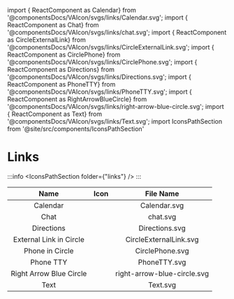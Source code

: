 import { ReactComponent as Calendar} from '@componentsDocs/VAIcon/svgs/links/Calendar.svg';
import { ReactComponent as Chat} from '@componentsDocs/VAIcon/svgs/links/chat.svg';
import { ReactComponent as CircleExternalLink} from '@componentsDocs/VAIcon/svgs/links/CircleExternalLink.svg';
import { ReactComponent as CirclePhone} from '@componentsDocs/VAIcon/svgs/links/CirclePhone.svg';
import { ReactComponent as Directions} from '@componentsDocs/VAIcon/svgs/links/Directions.svg';
import { ReactComponent as PhoneTTY} from '@componentsDocs/VAIcon/svgs/links/PhoneTTY.svg';
import { ReactComponent as RightArrowBlueCircle} from '@componentsDocs/VAIcon/svgs/links/right-arrow-blue-circle.svg';
import { ReactComponent as Text} from '@componentsDocs/VAIcon/svgs/links/Text.svg';
import IconsPathSection from '@site/src/components/IconsPathSection'

# Links

:::info
<IconsPathSection folder={"links"} />
:::


Name | Icon | File Name 
:---: | :---: | :---: 
Calendar | <Calendar  className="linkIcons"/> | Calendar.svg
Chat | <Chat  className="linkIcons"/> | chat.svg
Directions | <Directions  className="linkIcons iconDirection"/> | Directions.svg
External Link in Circle | <CircleExternalLink  className="icons"/> | CircleExternalLink.svg
Phone in Circle | <CirclePhone  className="linkIcons"/> | CirclePhone.svg
Phone TTY | <PhoneTTY  className="linkIcons"/> | PhoneTTY.svg
Right Arrow Blue Circle | <RightArrowBlueCircle  className="linkIcons"/> | right-arrow-blue-circle.svg
Text | <Text  className="linkIcons"/> | Text.svg
